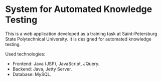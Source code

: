 System for Automated Knowledge Testing
======================================

This is a web application developed as a training task at Saint-Petersburg State Polytechnical University.
It is designed for automated knowledge testing.

Used technologies:
- Frontend: Java (JSP), JavaScript, JQuery.
- Backend: Java, Jetty Server.
- Database: MySQL.